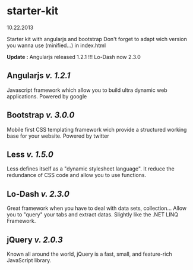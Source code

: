 starter-kit
===========
10.22.2013


Starter kit with angularjs and bootstrap
Don't forget to adapt wich version you wanna use (minified...) in index.html


**Update :**
Angularjs released 1.2.1 !!!
Lo-Dash now 2.3.0

## Angularjs *v. 1.2.1*
Javascript framework which allow you to build ultra dynamic web applications.
Powered by google

## Bootstrap *v. 3.0.0*
Mobile first CSS templating framework wich provide a structured working base for your website.
Powered by twitter

## Less *v. 1.5.0*
Less defines itself as a "dynamic stylesheet language". It reduce the redundance of CSS code and allow you to use functions.

## Lo-Dash *v. 2.3.0*
Great framework when you have to deal with data sets, collection... Allow you to "query" your tabs and extract datas.
Slightly like the .NET LINQ Framework.

## jQuery *v. 2.0.3*
Known all around the world, jQuery is a fast, small, and feature-rich JavaScript library.
